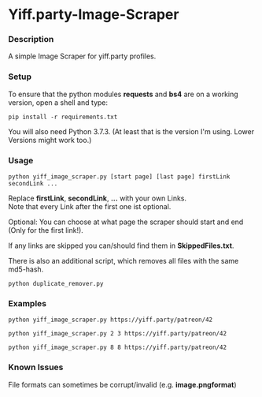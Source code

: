 # Yiff.party-Image-Scraper
### Description

A simple Image Scraper for yiff.party profiles.

### Setup

To ensure that the python modules <b>requests</b> and <b>bs4</b> are on a working version, open a shell and type:<br>
```
pip install -r requirements.txt
```
You will also need Python 3.7.3. (At least that is the version I'm using. Lower Versions might work too.)

### Usage
```
python yiff_image_scraper.py [start page] [last page] firstLink secondLink ...
```
Replace <b>firstLink</b>, <b>secondLink</b>, <b>...</b> with your own Links.<br>
Note that every Link after the first one ist optional.

Optional: You can choose at what page the scraper should start and end (Only for the first link!).

If any links are skipped you can/should find them in <b>SkippedFiles.txt</b>.


There is also an additional script, which removes all files with the same md5-hash.
```
python duplicate_remover.py
```

### Examples
```
python yiff_image_scraper.py https://yiff.party/patreon/42

python yiff_image_scraper.py 2 3 https://yiff.party/patreon/42

python yiff_image_scraper.py 8 8 https://yiff.party/patreon/42
```
### Known Issues
File formats can sometimes be corrupt/invalid (e.g. <b>image.pngformat</b>)<br>
